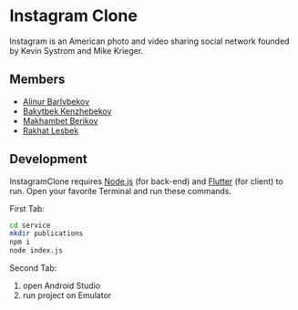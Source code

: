 # Instagram Clone

Instagram is an American photo and video sharing social network founded by Kevin Systrom and Mike Krieger.

## Members
- [Alinur Barlybekov](https://github.com/AlinurBarlybekov)
- [Bakytbek Kenzhebekov](https://github.com/Bakytbek03042)
- [Makhambet Berikov](https://github.com/mahambetberikov)
- [Rakhat Lesbek](https://github.com/Rakhat)


## Development
InstagramClone requires [Node.js](https://nodejs.org/) (for back-end) and [Flutter](https://flutter.dev/) (for client) to run.
Open your favorite Terminal and run these commands.

First Tab:

```sh
cd service
mkdir publications
npm i
node index.js
```

Second Tab:
1. open Android Studio
2. run project on Emulator
